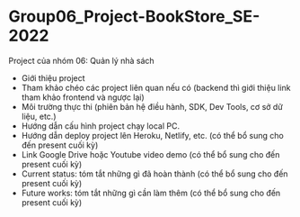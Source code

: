 # Group06_Project-BookStore_SE-2022
Project của nhóm 06: Quản lý nhà sách
- Giới thiệu project
- Tham khảo chéo các project liên quan nếu có (backend thì giới thiệu link tham khảo frontend và ngược lại)
- Môi trường thực thi (phiên bản hệ điều hành, SDK, Dev Tools, cơ sở dữ liệu, etc.)
- Hướng dẫn cấu hình project chạy local PC.
- Hướng dẫn deploy project lên Heroku, Netlify, etc. (có thể bổ sung cho đến present cuối kỳ)
- Link Google Drive hoặc Youtube video demo (có thể bổ sung cho đến present cuối kỳ)
- Current status: tóm tắt những gì đã hoàn thành (có thể bổ sung cho đến present cuối kỳ)
- Future works: tóm tắt những gì cần làm thêm (có thể bổ sung cho đến present cuối kỳ)

